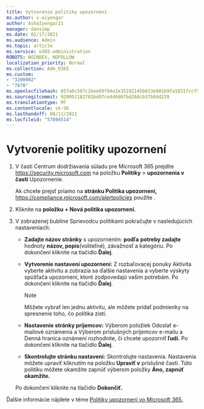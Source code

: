 ```yaml
---
title: Vytvorenie politiky upozornení
ms.author: v-aiyengar
author: AshaIyengar21
manager: dansimp
ms.date: 02/17/2021
ms.audience: Admin
ms.topic: article
ms.service: o365-administration
ROBOTS: NOINDEX, NOFOLLOW
localization_priority: Normal
ms.collection: Adm_O365
ms.custom:
- "3200002"
- "7670"
ms.openlocfilehash: 057a0c587c2bee69f94e1e35192145b013e901b9fa1831fccf566e7e64de5261
ms.sourcegitcommit: 920051182781bd97ce4d4d6fbd268cb37b84d239
ms.translationtype: MT
ms.contentlocale: sk-SK
ms.lasthandoff: 08/11/2021
ms.locfileid: "57894514"
---
```

# <a name="create-an-alert-policy"></a>Vytvorenie politiky upozornení

1. V časti Centrum dodržiavania súladu pre Microsoft 365 prejdite <https://security.microsoft.com> na položku **Politiky** \> **upozornenia v** **časti** Upozornenie.

   Ak chcete prejsť priamo na **stránku Politika upozornení,** <https://compliance.microsoft.com/alertpolicies> použite .

2. Kliknite na **položku + Nová politika upozornení.**
3. V zobrazenej bubline Sprievodcu politikami pokračujte v nasledujúcich nastaveniach:
   - **Zadajte názov stránky** s upozornením: **podľa** **potreby zadajte** hodnoty  **názov, popis**(voliteľné), závažnosť a kategóriu. Po dokončení kliknite na tlačidlo **Ďalej**.
   - **Vytvorenie nastavení upozornení:** Z  rozbaľovacej ponuky Aktivita vyberte aktivitu a zobrazia sa ďalšie nastavenia a vyberte výskyty spúšťača upozornení, ktoré zodpovedajú vašim potrebám. Po dokončení kliknite na tlačidlo **Ďalej**.

     > [!NOTE]
     > Môžete vybrať len jednu aktivitu, ale môžete pridať podmienky na spresnenie toho, čo politika zistí.

   - **Nastavenie stránky príjemcov:** Výberom položiek Odoslať e-mailové oznámenia  a Výberom príslušných  príjemcov e-mailu a Denná hranica oznámení rozhodnite, či chcete upozorniť **ľudí.** Po dokončení kliknite na tlačidlo **Ďalej**.
   - **Skontrolujte stránku nastavení:** Skontrolujte nastavenia. Nastavenia môžete upraviť kliknutím na položku **Upraviť v** príslušné časti. Túto politiku môžete okamžite zapnúť výberom položky **Áno, zapnúť okamžite.**

   Po dokončení kliknite na tlačidlo **Dokončiť.**

Ďalšie informácie nájdete v téme [Politiky upozornení vo Microsoft 365.](https://docs.microsoft.com/microsoft-365/compliance/alert-policies)
